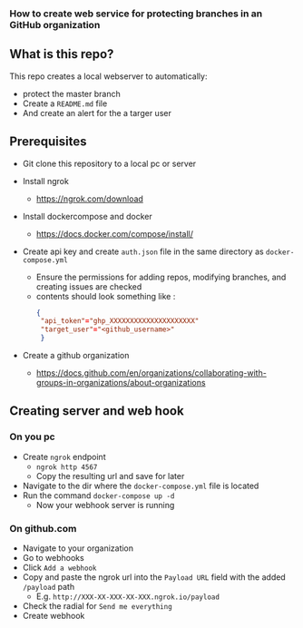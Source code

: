 ### How to create web service for protecting branches in an GitHub organization

## What is this repo?
This repo creates a local webserver to automatically:
- protect the master branch
- Create a `README.md` file
- And create an alert for the a targer user

## Prerequisites
- Git clone this repository to a local pc or server
- Install ngrok
  - https://ngrok.com/download

- Install dockercompose and docker
  - https://docs.docker.com/compose/install/
- Create api key and create `auth.json` file in the same directory  as  `docker-compose.yml`
  - Ensure the permissions for adding repos, modifying branches, and creating issues are checked
  - contents should look something like :
     ```json
     {
      "api_token"="ghp_XXXXXXXXXXXXXXXXXXXXX"
      "target_user"="<github_username>"
      }

    ```

- Create a github organization
  - https://docs.github.com/en/organizations/collaborating-with-groups-in-organizations/about-organizations
## Creating server and web hook

### On you pc

- Create `ngrok` endpoint
  - `ngrok http 4567`
  - Copy the resulting url and save for later
- Navigate to the dir where the `docker-compose.yml` file is located
- Run the command `docker-compose up -d`
  - Now your webhook server is running

### On github.com

- Navigate to your organization
- Go to webhooks
- Click `Add a webhook`
- Copy and paste the ngrok url into the `Payload URL` field with the added `/payload` path
  - E.g. `http://XXX-XX-XXX-XX-XXX.ngrok.io/payload`
- Check the radial for `Send me everything`
- Create webhook

